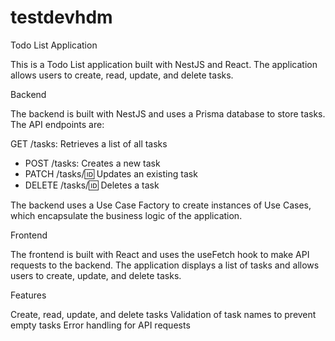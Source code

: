 # testdevhdm
Todo List Application

This is a Todo List application built with NestJS and React. The application allows users to create, read, update, and delete tasks.

Backend

The backend is built with NestJS and uses a Prisma database to store tasks. The API endpoints are:

GET /tasks: Retrieves a list of all tasks
- POST /tasks: Creates a new task
- PATCH /tasks/:id: Updates an existing task
- DELETE /tasks/:id: Deletes a task

The backend uses a Use Case Factory to create instances of Use Cases, which encapsulate the business logic of the application.

Frontend

The frontend is built with React and uses the useFetch hook to make API requests to the backend. The application displays a list of tasks and allows users to create, update, and delete tasks.

Features

Create, read, update, and delete tasks
Validation of task names to prevent empty tasks
Error handling for API requests
